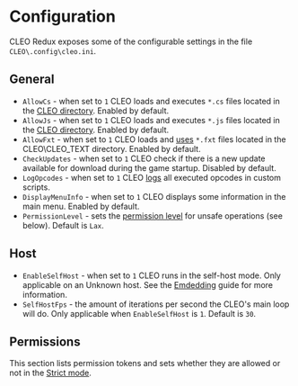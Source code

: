 # Configuration

CLEO Redux exposes some of the configurable settings in the file `CLEO\.config\cleo.ini`.

## General

- `AllowCs` - when set to `1` CLEO loads and executes `*.cs` files located in the [CLEO directory](./cleo-directory.md). Enabled by default.
- `AllowJs` - when set to `1` CLEO loads and executes `*.js` files located in the [CLEO directory](./cleo-directory.md). Enabled by default.
- `AllowFxt` - when set to `1` CLEO loads and [uses](./using-fxt.md) `*.fxt` files located in the CLEO\CLEO_TEXT directory. Enabled by default.
- `CheckUpdates` - when set to `1` CLEO check if there is a new update available for download during the game startup. Disabled by default.
- `LogOpcodes` - when set to `1` CLEO [logs](./log.md) all executed opcodes in custom scripts.
- `DisplayMenuInfo` - when set to `1` CLEO displays some information in the main menu. Enabled by default.
- `PermissionLevel` - sets the [permission level](./permissions.md) for unsafe operations (see below). Default is `Lax`.

## Host

- `EnableSelfHost` - when set to `1` CLEO runs in the self-host mode. Only applicable on an Unknown host. See the [Emdedding](./embedding.md) guide for more information.
- `SelfHostFps` - the amount of iterations per second the CLEO's main loop will do. Only applicable when `EnableSelfHost` is `1`. Default is `30`.

## Permissions

This section lists permission tokens and sets whether they are allowed or not in the [Strict mode](./permissions.md#strict).